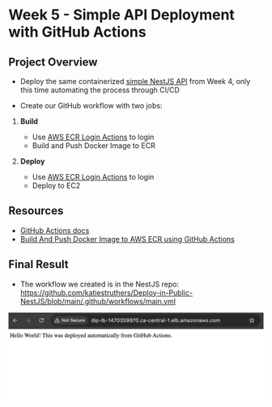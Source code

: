 # Week 5 - Simple API Deployment with GitHub Actions
## Project Overview
- Deploy the same containerized [simple NestJS API](https://github.com/katiestruthers/Deploy-in-Public-NestJS) from Week 4, only this time automating the process through CI/CD

- Create our GitHub workflow with two jobs:

1. **Build**
   - Use [AWS ECR Login Actions](https://github.com/aws-actions/amazon-ecr-login) to login 
   - Build and Push Docker Image to ECR

2. **Deploy**
   - Use [AWS ECR Login Actions](https://github.com/aws-actions/amazon-ecr-login) to login 
   - Deploy to EC2

## Resources
- [GitHub Actions docs](https://docs.github.com/en/actions)
- [Build And Push Docker Image to AWS ECR using GitHub Actions](https://medium.com/@anshita.bhasin/build-and-push-docker-image-to-aws-ecr-using-github-actions-506e9f77f7f8)

## Final Result
- The workflow we created is in the NestJS repo: https://github.com/katiestruthers/Deploy-in-Public-NestJS/blob/main/.github/workflows/main.yml

<img src="Week5_Deployment_Success.png" width="750" />
